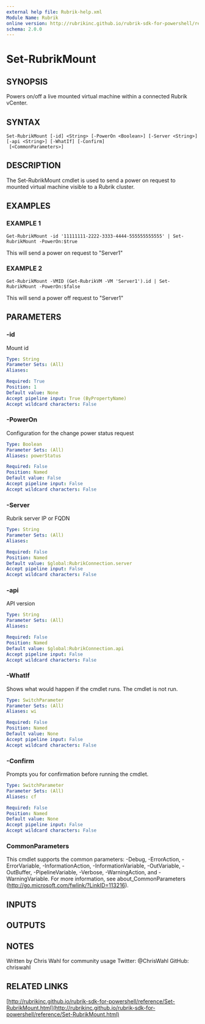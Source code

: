 ```yaml
---
external help file: Rubrik-help.xml
Module Name: Rubrik
online version: http://rubrikinc.github.io/rubrik-sdk-for-powershell/reference/Set-RubrikMount.html
schema: 2.0.0
---
```


# Set-RubrikMount

## SYNOPSIS
Powers on/off a live mounted virtual machine within a connected Rubrik vCenter.

## SYNTAX

```
Set-RubrikMount [-id] <String> [-PowerOn <Boolean>] [-Server <String>] [-api <String>] [-WhatIf] [-Confirm]
 [<CommonParameters>]
```

## DESCRIPTION
The Set-RubrikMount cmdlet is used to send a power on request to mounted virtual machine visible to a Rubrik cluster.

## EXAMPLES

### EXAMPLE 1
```
Get-RubrikMount -id '11111111-2222-3333-4444-555555555555' | Set-RubrikMount -PowerOn:$true
```

This will send a power on request to "Server1"

### EXAMPLE 2
```
Get-RubrikMount -VMID (Get-RubrikVM -VM 'Server1').id | Set-RubrikMount -PowerOn:$false
```

This will send a power off request to "Server1"

## PARAMETERS

### -id
Mount id

```yaml
Type: String
Parameter Sets: (All)
Aliases:

Required: True
Position: 1
Default value: None
Accept pipeline input: True (ByPropertyName)
Accept wildcard characters: False
```

### -PowerOn
Configuration for the change power status request

```yaml
Type: Boolean
Parameter Sets: (All)
Aliases: powerStatus

Required: False
Position: Named
Default value: False
Accept pipeline input: False
Accept wildcard characters: False
```

### -Server
Rubrik server IP or FQDN

```yaml
Type: String
Parameter Sets: (All)
Aliases:

Required: False
Position: Named
Default value: $global:RubrikConnection.server
Accept pipeline input: False
Accept wildcard characters: False
```

### -api
API version

```yaml
Type: String
Parameter Sets: (All)
Aliases:

Required: False
Position: Named
Default value: $global:RubrikConnection.api
Accept pipeline input: False
Accept wildcard characters: False
```

### -WhatIf
Shows what would happen if the cmdlet runs.
The cmdlet is not run.

```yaml
Type: SwitchParameter
Parameter Sets: (All)
Aliases: wi

Required: False
Position: Named
Default value: None
Accept pipeline input: False
Accept wildcard characters: False
```

### -Confirm
Prompts you for confirmation before running the cmdlet.

```yaml
Type: SwitchParameter
Parameter Sets: (All)
Aliases: cf

Required: False
Position: Named
Default value: None
Accept pipeline input: False
Accept wildcard characters: False
```

### CommonParameters
This cmdlet supports the common parameters: -Debug, -ErrorAction, -ErrorVariable, -InformationAction, -InformationVariable, -OutVariable, -OutBuffer, -PipelineVariable, -Verbose, -WarningAction, and -WarningVariable. For more information, see about_CommonParameters (http://go.microsoft.com/fwlink/?LinkID=113216).

## INPUTS

## OUTPUTS

## NOTES
Written by Chris Wahl for community usage
Twitter: @ChrisWahl
GitHub: chriswahl

## RELATED LINKS

[http://rubrikinc.github.io/rubrik-sdk-for-powershell/reference/Set-RubrikMount.html](http://rubrikinc.github.io/rubrik-sdk-for-powershell/reference/Set-RubrikMount.html)

